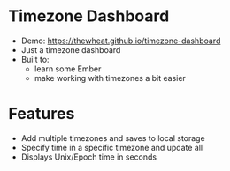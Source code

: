 # Timezone Dashboard
- Demo: https://thewheat.github.io/timezone-dashboard
- Just a timezone dashboard
- Built to:
   - learn some Ember
   - make working with timezones a bit easier

# Features
- Add multiple timezones and saves to local storage
- Specify time in a specific timezone and update all
- Displays Unix/Epoch time in seconds
